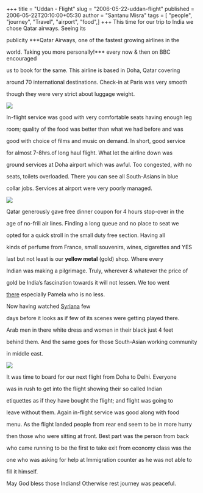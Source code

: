 +++
title = "Uddan - Flight"
slug = "2006-05-22-uddan-flight"
published = 2006-05-22T20:10:00+05:30
author = "Santanu Misra"
tags = [ "people", "journey", "Travel", "airport", "food",]
+++
This time for our trip to India we chose Qatar airways. Seeing its
publicity ***Qatar Airways, one of the fastest growing airlines in the
world. Taking you more personally!*** every now & then on BBC encouraged
us to book for the same. This airline is based in Doha, Qatar covering
around 70 international destinations. Check-in at Paris was very smooth
though they were very strict about luggage weight.

  

  

[![](../images/thumbnails/2006-05-22-uddan-flight-doha-1.jpg)](../images/2006-05-22-uddan-flight-doha-1.jpg)

In-flight service was good with very comfortable seats having enough leg
room; quality of the food was better than what we had before and was
good with choice of films and music on demand. In short, good service
for almost 7-8hrs.of long haul flight. What let the airline down was
ground services at Doha airport which was awful. Too congested, with no
seats, toilets overloaded. There you can see all South-Asians in blue
collar jobs. Services at airport were very poorly managed.

  

  

[![](../images/thumbnails/2006-05-22-uddan-flight-doha-2.jpg)](../images/2006-05-22-uddan-flight-doha-2.jpg)

Qatar generously gave free dinner coupon for 4 hours stop-over in the
age of no-frill air lines. Finding a long queue and no place to seat we
opted for a quick stroll in the small duty free section. Having all
kinds of perfume from France, small souvenirs, wines, cigarettes and YES
last but not least is our **yellow metal** (gold) shop. Where every
Indian was making a pilgrimage. Truly, wherever & whatever the price of
gold be India’s fascination towards it will not lessen. We too went
[there](http://www.frey-wille.com/) especially Pamela who is no less.

Now having watched [Syriana](http://syrianamovie.warnerbros.com/) few
days before it looks as if few of its scenes were getting played there.
Arab men in there white dress and women in their black just 4 feet
behind them. And the same goes for those South-Asian working community
in middle east.

  

  

[![](../images/thumbnails/2006-05-22-uddan-flight-doha-3.jpg)](../images/2006-05-22-uddan-flight-doha-3.jpg)

It was time to board for our next flight from Doha to Delhi. Everyone
was in rush to get into the flight showing their so called Indian
etiquettes as if they have bought the flight; and flight was going to
leave without them. Again in-flight service was good along with food
menu. As the flight landed people from rear end seem to be in more hurry
then those who were sitting at front. Best part was the person from back
who came running to be the first to take exit from economy class was the
one who was asking for help at Immigration counter as he was not able to
fill it himself.

  
May God bless those Indians! Otherwise rest journey was peaceful.
